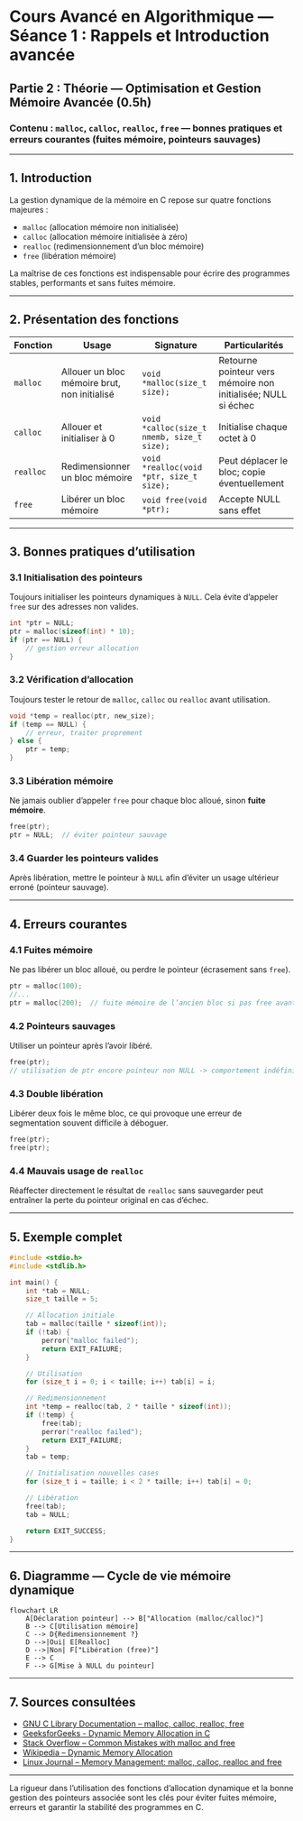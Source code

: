 # Cours Avancé en Algorithmique — Séance 1 : Rappels et Introduction avancée  
## Partie 2 : Théorie — Optimisation et Gestion Mémoire Avancée (0.5h)  
### Contenu : `malloc`, `calloc`, `realloc`, `free` — bonnes pratiques et erreurs courantes (fuites mémoire, pointeurs sauvages)

---

## 1. Introduction

La gestion dynamique de la mémoire en C repose sur quatre fonctions majeures :  
- `malloc` (allocation mémoire non initialisée)  
- `calloc` (allocation mémoire initialisée à zéro)  
- `realloc` (redimensionnement d’un bloc mémoire)  
- `free` (libération mémoire)  

La maîtrise de ces fonctions est indispensable pour écrire des programmes stables, performants et sans fuites mémoire.

---

## 2. Présentation des fonctions

| Fonction | Usage | Signature | Particularités |
|---|---|---|---|
| `malloc` | Allouer un bloc mémoire brut, non initialisé | `void *malloc(size_t size);` | Retourne pointeur vers mémoire non initialisée; NULL si échec |
| `calloc` | Allouer et initialiser à 0 | `void *calloc(size_t nmemb, size_t size);` | Initialise chaque octet à 0 |
| `realloc` | Redimensionner un bloc mémoire | `void *realloc(void *ptr, size_t size);` | Peut déplacer le bloc; copie éventuellement |
| `free` | Libérer un bloc mémoire | `void free(void *ptr);` | Accepte NULL sans effet |

---

## 3. Bonnes pratiques d’utilisation

### 3.1 Initialisation des pointeurs

Toujours initialiser les pointeurs dynamiques à `NULL`. Cela évite d’appeler `free` sur des adresses non valides.

```c
int *ptr = NULL;
ptr = malloc(sizeof(int) * 10);
if (ptr == NULL) {
    // gestion erreur allocation
}
```

### 3.2 Vérification d’allocation

Toujours tester le retour de `malloc`, `calloc` ou `realloc` avant utilisation.

```c
void *temp = realloc(ptr, new_size);
if (temp == NULL) {
    // erreur, traiter proprement
} else {
    ptr = temp;
}
```

### 3.3 Libération mémoire

Ne jamais oublier d’appeler `free` pour chaque bloc alloué, sinon **fuite mémoire**.

```c
free(ptr);
ptr = NULL;  // éviter pointeur sauvage
```

### 3.4 Guarder les pointeurs valides

Après libération, mettre le pointeur à `NULL` afin d’éviter un usage ultérieur erroné (pointeur sauvage).

---

## 4. Erreurs courantes

### 4.1 Fuites mémoire

Ne pas libérer un bloc alloué, ou perdre le pointeur (écrasement sans `free`).

```c
ptr = malloc(100);
//...
ptr = malloc(200);  // fuite mémoire de l’ancien bloc si pas free avant
```

### 4.2 Pointeurs sauvages

Utiliser un pointeur après l’avoir libéré.

```c
free(ptr);
// utilisation de ptr encore pointeur non NULL -> comportement indéfini
```

### 4.3 Double libération

Libérer deux fois le même bloc, ce qui provoque une erreur de segmentation souvent difficile à déboguer.

```c
free(ptr);
free(ptr);
```

### 4.4 Mauvais usage de `realloc`

Réaffecter directement le résultat de `realloc` sans sauvegarder peut entraîner la perte du pointeur original en cas d’échec.

---

## 5. Exemple complet

```c
#include <stdio.h>
#include <stdlib.h>

int main() {
    int *tab = NULL;
    size_t taille = 5;

    // Allocation initiale
    tab = malloc(taille * sizeof(int));
    if (!tab) {
        perror("malloc failed");
        return EXIT_FAILURE;
    }

    // Utilisation
    for (size_t i = 0; i < taille; i++) tab[i] = i;

    // Redimensionnement
    int *temp = realloc(tab, 2 * taille * sizeof(int));
    if (!temp) {
        free(tab);
        perror("realloc failed");
        return EXIT_FAILURE;
    }
    tab = temp;

    // Initialisation nouvelles cases
    for (size_t i = taille; i < 2 * taille; i++) tab[i] = 0;

    // Libération
    free(tab);
    tab = NULL;

    return EXIT_SUCCESS;
}
```

---

## 6. Diagramme — Cycle de vie mémoire dynamique

```mermaid
flowchart LR
    A[Déclaration pointeur] --> B["Allocation (malloc/calloc)"]
    B --> C[Utilisation mémoire]
    C --> D{Redimensionnement ?}
    D -->|Oui| E[Realloc]
    D -->|Non| F["Libération (free)"]
    E --> C
    F --> G[Mise à NULL du pointeur]
```

---

## 7. Sources consultées

- [GNU C Library Documentation – malloc, calloc, realloc, free](https://www.gnu.org/software/libc/manual/html_node/Allocation-Functions.html)  
- [GeeksforGeeks - Dynamic Memory Allocation in C](https://www.geeksforgeeks.org/dynamic-memory-allocation-in-c-using-malloc-calloc-free-and-realloc/)  
- [Stack Overflow – Common Mistakes with malloc and free](https://stackoverflow.com/questions/13978228/what-are-the-most-common-mistakes-in-using-malloc-and-free)  
- [Wikipedia – Dynamic Memory Allocation](https://en.wikipedia.org/wiki/Dynamic_memory_allocation)  
- [Linux Journal – Memory Management: malloc, calloc, realloc and free](https://www.linuxjournal.com/article/7459)

---

La rigueur dans l’utilisation des fonctions d’allocation dynamique et la bonne gestion des pointeurs associée sont les clés pour éviter fuites mémoire, erreurs et garantir la stabilité des programmes en C.
